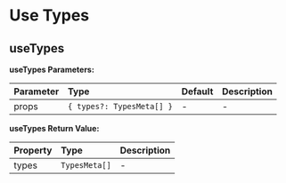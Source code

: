 # Use Types

[//]: types.ts "<-- Autogenerated By (do not edit the following markdown directly)"

## useTypes

**useTypes Parameters:**

| Parameter | Type                      | Default | Description |
| :-------- | :------------------------ | :------ | :---------- |
| props     | `{ types?: TypesMeta[] }` | -       | -           |

**useTypes Return Value:**

| Property | Type          | Description |
| :------- | :------------ | :---------- |
| types    | `TypesMeta[]` | -           |
